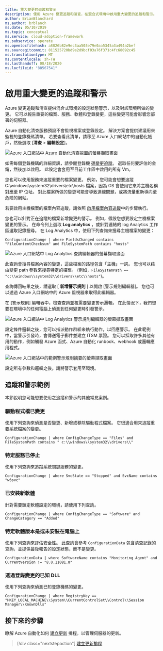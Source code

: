 ```yaml
---
title: 重大變更的追蹤和警示
description: 使用 Azure 變更追蹤和清查，在混合式環境中啟用重大變更的追蹤和警示。
author: BrianBlanchard
ms.author: brblanch
ms.date: 05/10/2019
ms.topic: conceptual
ms.service: cloud-adoption-framework
ms.subservice: operate
ms.openlocfilehash: a8826b82e9ec3aa503e79e0aa5345a3a494a2bef
ms.sourcegitcommit: 011525720bd9e2d9bcf03a76f371c4fc68092c45
ms.translationtype: MT
ms.contentlocale: zh-TW
ms.lasthandoff: 08/18/2020
ms.locfileid: "88567541"
---
```

<!-- cSpell:ignore HKEY kusto -->

# <a name="enable-tracking-and-alerting-for-critical-changes"></a>啟用重大變更的追蹤和警示

Azure 變更追蹤和清查提供混合式環境的設定狀態警示，以及對該環境所做的變更。 它可以報告重要的檔案、服務、軟體和登錄變更，這些變更可能會影響您部署的伺服器。

Azure 自動化清查服務預設不會監視檔案或登錄設定。 解決方案會提供建議用來監視的登錄機碼清單。 若要查看此清單，請移至 Azure 入口網站中的自動化帳戶，然後選取 [**清查**  >  **編輯設定**]。

![Azure 入口網站中 Azure 自動化清查視圖的螢幕擷取畫面](./media/change-tracking1.png)

如需每個登錄機碼的詳細資訊，請參閱登錄機 [碼變更追蹤](/azure/automation/automation-change-tracking#registry-key-change-tracking)。 選取任何要評估的金鑰，然後加以啟用。 此設定會套用至目前工作區中啟用的所有 Vm。

您也可以使用服務來追蹤重要的檔案變更。 例如，您可能會想要追蹤 C:\windows\system32\drivers\etc\hosts 檔案，因為 OS 會使用它來將主機名稱對應至 IP 位址。 對此檔案所做的變更可能會導致連線問題，或將流量重新導向至危險的網站。

若要啟用主機檔案的檔案內容追蹤，請依照 [啟用檔案內容追蹤](/azure/automation/change-tracking-file-contents#enable-file-content-tracking)中的步驟執行。

您也可以針對正在追蹤的檔案新增變更的警示。 例如，假設您想要設定主機檔案變更的警示。 在命令列上選取 **Log analytics** ，或針對連結的 log Analytics 工作區選取記錄搜尋。 在 Log Analytics 中，使用下列查詢來搜尋主機檔案的變更：

  ```kusto
  ConfigurationChange | where FieldsChanged contains "FileContentChecksum" and FileSystemPath contains "hosts"
  ```

![Azure 入口網站中 Log Analytics 查詢編輯器的螢幕擷取畫面](./media/change-tracking2.png)

此查詢會搜尋檔案內容的變更，這些檔案的路徑包含「主機」一詞。 您也可以藉由變更 path 參數來搜尋特定的檔案。 (例如，`FileSystemPath ==  "c:\\windows\\system32\\drivers\\etc\\hosts"`)。
  
查詢傳回結果之後，請選取 [ **新增警示規則** ] 以開啟 [警示規則編輯器]。 您也可以透過 Azure 入口網站中的 Azure 監視器來取得此編輯器。

在 [警示規則] 編輯器中，檢查查詢並視需要變更警示邏輯。 在此情況下，我們想要在環境中的任何電腦上偵測到任何變更時引發警示。

![Azure 入口網站中 Log Analytics 警示規則編輯器的螢幕擷取畫面](./media/change-tracking3.png)

設定條件邏輯之後，您可以指派動作群組來執行動作，以回應警示。 在此範例中，當警示引發時，會傳送電子郵件並建立 ITSM 票證。 您可以採取許多其他有用的動作，例如觸發 Azure 函式、Azure 自動化 runbook、webhook 或邏輯應用程式。

![Azure 入口網站中的範例警示規則摘要的螢幕擷取畫面](./media/change-tracking4.png)

設定所有參數和邏輯之後，請將警示套用至環境。

## <a name="tracking-and-alerting-examples"></a>追蹤和警示範例

本節說明您可能想要使用之追蹤和警示的其他常見案例。

### <a name="driver-file-changed"></a>驅動程式檔已變更

使用下列查詢來偵測是否變更、新增或移除驅動程式檔案。 它很適合用來追蹤重要系統檔案的變更。

  ```kusto
  ConfigurationChange | where ConfigChangeType == "Files" and FileSystemPath contains " c:\\windows\\system32\\drivers\\"
  ```

### <a name="specific-service-stopped"></a>特定服務已停止

使用下列查詢來追蹤系統關鍵服務的變更。

  ```kusto
  ConfigurationChange | where SvcState == "Stopped" and SvcName contains "w3svc"
  ```

### <a name="new-software-installed"></a>已安裝新軟體

針對需要鎖定軟體設定的環境，請使用下列查詢。

  ```kusto
  ConfigurationChange | where ConfigChangeType == "Software" and ChangeCategory == "Added"
  ```

### <a name="specific-software-version-is-or-isnt-installed-on-a-machine"></a>特定軟體版本是或未安裝在電腦上

使用下列查詢來評估安全性。 此查詢會參考 `ConfigurationData` 包含清查記錄的查詢，並提供最後報告的設定狀態，而不是變更。

  ```kusto
  ConfigurationData | where SoftwareName contains "Monitoring Agent" and CurrentVersion != "8.0.11081.0"
  ```

### <a name="known-dll-changed-through-the-registry"></a>透過登錄變更的已知 DLL

使用下列查詢來偵測已知登錄機碼的變更。

  ```kusto
  ConfigurationChange | where RegistryKey == "HKEY_LOCAL_MACHINE\\System\\CurrentControlSet\\Control\\Session Manager\\KnownDlls"
  ```

## <a name="next-steps"></a>接下來的步驟

瞭解 Azure 自動化如何 [建立更新](./update-schedules.md) 排程，以管理伺服器的更新。

> [!div class="nextstepaction"]
> [建立更新排程](./update-schedules.md)
